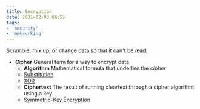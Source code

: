 ```yaml
---
title: Encryption
date: 2021-02-03 06:59
tags:
- 'security'
- 'networking'
---
```


Scramble, mix up, or change data so that it can't be read.

* **Cipher**
	General term for a way to encrypt data
	+ **Algorithm**
		Mathematical formula that underlies the _cipher_
	+ [Substitution](20210203071204-substitution.md) 
	+ [XOR](20210203071729-xor.md)
	+ **Ciphertext**
		The result of running cleartext through a cipher algorithm using a key
	+ [Symmetric-Key Encryption](20210203072917-symmetric-key-encryption.md)
	
